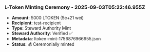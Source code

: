 ### L-Token Minting Ceremony - 2025-09-03T05:22:46.955Z
- **Amount**: 5000 LTOKEN (5e+21 wei)
- **Recipient**: test-recipient
- **Type**: Steward Authority Mint
- **Steward Authority**: Verified ✅
- **Metadata**: ltoken-mint-1756876966955.json
- **Status**: 💰 Ceremonially minted

